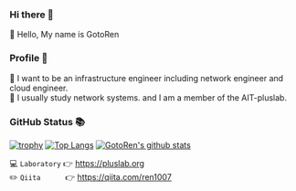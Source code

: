 ### Hi there 👋
🚀 Hello, My name is GotoRen 

### Profile 📝
🔭  I want to be an infrastructure engineer including network engineer and cloud engineer.<br>
🌱  I usually study network systems. and I am a member of the AIT-pluslab.

### GitHub Status 📚
[![trophy](https://github-profile-trophy.vercel.app/?username=GotoRen&theme=onedark&title=Joined2020,Commit,Followers,Repositories,Issue,PullRequest)](https://github.com/ryo-ma/github-profile-trophy)
[![Top Langs](https://github-readme-stats.vercel.app/api/top-langs/?username=GotoRen&langs_count=10&layout=compact&exclude_repo=piscon2019,piscon2019-2,go-traq&theme=Gradient)](https://github.com/anuraghazra/github-readme-stats) [![GotoRen's github stats](https://github-readme-stats.vercel.app/api?username=GotoRen&count_private=true&show_icons=true)](https://github.com/anuraghazra/github-readme-stats)

💻 `Laboratory` 👉&nbsp;https://pluslab.org<br>
✏️ `Qiita`&nbsp;&nbsp;&nbsp;&nbsp;&nbsp;&nbsp;&nbsp;&nbsp;&nbsp;&nbsp;&nbsp;👉  https://qiita.com/ren1007


